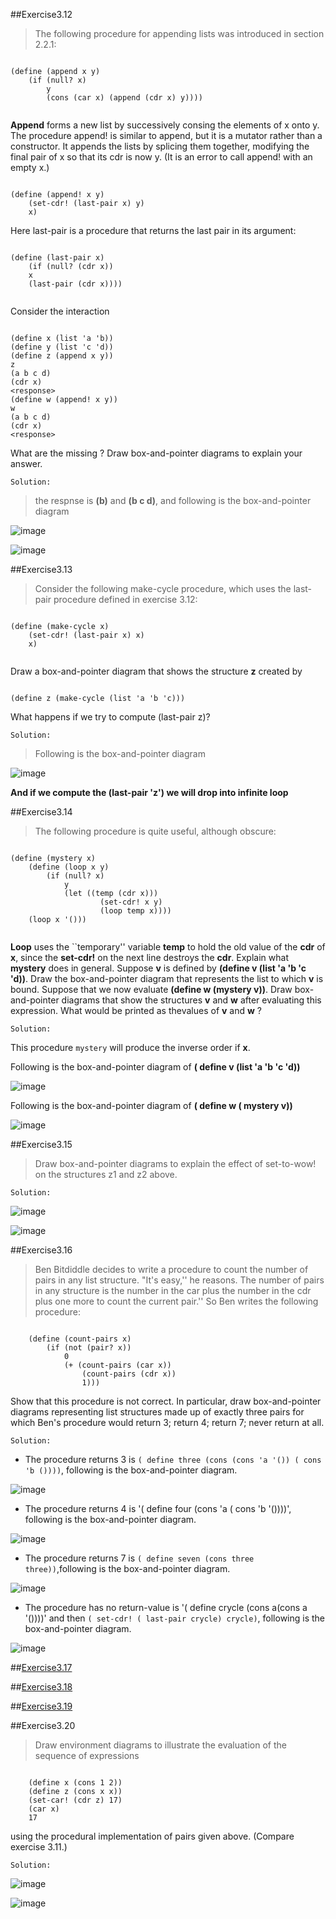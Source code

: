 ##Exercise3.12

>The following procedure for appending lists was introduced in section 2.2.1:

```racket

(define (append x y)
    (if (null? x)
        y
        (cons (car x) (append (cdr x) y))))
        
```

**Append** forms a new list by successively consing the elements of x onto y. The procedure append! is
similar to append, but it is a mutator rather than a constructor. It appends the lists by splicing them
together, modifying the final pair of x so that its cdr is now y. (It is an error to call append! with an
empty x.)

```racket

(define (append! x y)
    (set-cdr! (last-pair x) y)
    x)
```



Here last-pair is a procedure that returns the last pair in its argument:

```racket

(define (last-pair x)
    (if (null? (cdr x))
    x
    (last-pair (cdr x))))
    
```

Consider the interaction

```racket

(define x (list 'a 'b))
(define y (list 'c 'd))
(define z (append x y))
z
(a b c d)
(cdr x)
<response>
(define w (append! x y))
w
(a b c d)
(cdr x)
<response>

```

What are the missing <response>? Draw box-and-pointer diagrams to explain your answer.

`Solution: `
> the respnse is **(b)** and **(b c d)**, and following is the box-and-pointer diagram


![image](https://github.com/Soyn/sicp/blob/master/screenshots/Ex3.12a.jpg)

![image](https://github.com/Soyn/sicp/blob/master/screenshots/Ex3.12b.jpg)

##Exercise3.13

>Consider the following make-cycle procedure, which uses the last-pair procedure defined in exercise 3.12:

```racket

(define (make-cycle x)
    (set-cdr! (last-pair x) x)
    x)
    
```

Draw a box-and-pointer diagram that shows the structure **z** created by

```racket

(define z (make-cycle (list 'a 'b 'c)))
```
What happens if we try to compute (last-pair z)?

`Solution: `
>Following is the box-and-pointer diagram

![image](https://github.com/Soyn/sicp/blob/master/screenshots/Ex3.13.png)



**And if we compute the  (last-pair 'z') we will drop into infinite loop**

##Exercise3.14

>The following procedure is quite useful, although obscure:

```racket

(define (mystery x)
    (define (loop x y)
        (if (null? x)
            y
            (let ((temp (cdr x)))
                    (set-cdr! x y)
                    (loop temp x))))
    (loop x '()))
    
``` 

**Loop** uses the ``temporary'' variable **temp** to hold the old value of the **cdr** of **x**, since the **set-cdr!** on the next line destroys the **cdr**. Explain what **mystery** does in general. Suppose **v** is defined by **(define v (list 'a 'b 'c 'd))**. Draw the box-and-pointer diagram that represents the list to
which **v** is bound. Suppose that we now evaluate **(define w (mystery v))**. Draw box-and-pointer
diagrams that show the structures **v** and **w** after evaluating this expression. What would be printed as thevalues of **v** and **w** ?

`Solution: `

This procedure `mystery` will produce the inverse order if  **x**.

Following is the box-and-pointer diagram of **( define v (list 'a 'b 'c 'd))**

![image](https://github.com/Soyn/sicp/blob/master/screenshots/Ex3.14a.png)

Following is the box-and-pointer diagram of **( define w ( mystery v))**

![image](https://github.com/Soyn/sicp/blob/master/screenshots/Ex3.14b.png)


##Exercise3.15 
> Draw box-and-pointer diagrams to explain the effect of set-to-wow! on the structures z1 and z2 above.

`Solution: `

![image](https://github.com/Soyn/sicp/blob/master/screenshots/Ex3.15a.png)

![image](https://github.com/Soyn/sicp/blob/master/screenshots/Ex3.15b.png)


##Exercise3.16

>Ben Bitdiddle decides to write a procedure to count the number of pairs in any list structure. 
   "It's easy,'' he reasons. The number of pairs in any structure is the number in the car plus the
    number in the cdr plus one more to count the current pair.'' So Ben writes the following procedure:
    
```racket

    (define (count-pairs x)
        (if (not (pair? x))
            0
            (+ (count-pairs (car x))
                (count-pairs (cdr x))
                1)))
```

Show that this procedure is not correct. In particular, draw box-and-pointer diagrams representing list
structures made up of exactly three pairs for which Ben's procedure would return 3; return 4; return 7;
never return at all.

`Solution: `

- The procedure returns 3 is `( define three (cons (cons 'a '()) ( cons 'b ())))`, following is the box-and-pointer diagram.

![image](https://github.com/Soyn/sicp/blob/master/screenshots/Ex3.16_3.png)

- The procedure returns 4 is '( define four (cons 'a ( cons 'b '())))', following is the box-and-pointer diagram.

![image](https://github.com/Soyn/sicp/blob/master/screenshots/Ex3.16_4.png)

- The procedure returns 7 is `( define seven (cons three three))`,following is the box-and-pointer diagram.

![image](https://github.com/Soyn/sicp/blob/master/screenshots/Ex3.16_7.png)

- The procedure has no return-value is '( define crycle (cons a(cons a '())))' and then `( set-cdr! ( last-pair crycle) crycle)`, following is the box-and-pointer diagram.

![image](https://github.com/Soyn/sicp/blob/master/screenshots/Ex3.16_crycle.png)

##[Exercise3.17](Ex3.17.rkt)

##[Exercise3.18](Ex3.18.rkt)

##[Exercise3.19](Ex3.19.rkt)

##Exercise3.20

>Draw environment diagrams to illustrate the evaluation of the sequence of expressions
```racket

    (define x (cons 1 2))
    (define z (cons x x))
    (set-car! (cdr z) 17)
    (car x)
    17

```
using the procedural implementation of pairs given above. (Compare exercise 3.11.)


`Solution: `

![image](https://github.com/Soyn/sicp/blob/master/screenshots/Ex3.20_1.png)

![image](https://github.com/Soyn/sicp/blob/master/screenshots/Ex3.20_2.png)

